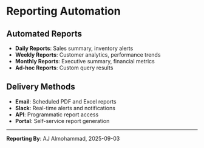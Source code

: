 # Reporting Automation

## Automated Reports
- **Daily Reports**: Sales summary, inventory alerts
- **Weekly Reports**: Customer analytics, performance trends
- **Monthly Reports**: Executive summary, financial metrics
- **Ad-hoc Reports**: Custom query results

## Delivery Methods
- **Email**: Scheduled PDF and Excel reports
- **Slack**: Real-time alerts and notifications
- **API**: Programmatic report access
- **Portal**: Self-service report generation

---
**Reporting By**: AJ Almohammad, 2025-09-03